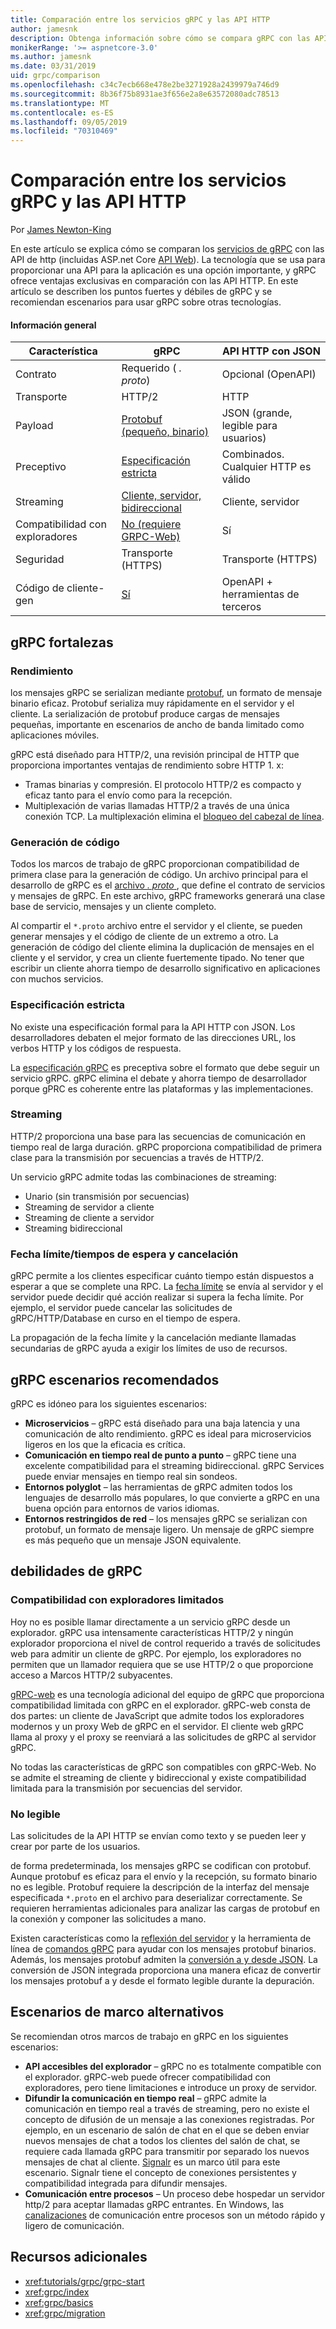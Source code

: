 ```yaml
---
title: Comparación entre los servicios gRPC y las API HTTP
author: jamesnk
description: Obtenga información sobre cómo se compara gRPC con las API de HTTP y cuáles son los escenarios recomendados.
monikerRange: '>= aspnetcore-3.0'
ms.author: jamesnk
ms.date: 03/31/2019
uid: grpc/comparison
ms.openlocfilehash: c34c7ecb668e478e2be3271928a2439979a746d9
ms.sourcegitcommit: 8b36f75b8931ae3f656e2a8e63572080adc78513
ms.translationtype: MT
ms.contentlocale: es-ES
ms.lasthandoff: 09/05/2019
ms.locfileid: "70310469"
---
```

# <a name="comparing-grpc-services-with-http-apis"></a>Comparación entre los servicios gRPC y las API HTTP

Por [James Newton-King](https://twitter.com/jamesnk)

En este artículo se explica cómo se comparan los [servicios de gRPC](https://grpc.io/docs/guides/) con las API de http (incluidas ASP.net Core [API Web](xref:web-api/index)). La tecnología que se usa para proporcionar una API para la aplicación es una opción importante, y gRPC ofrece ventajas exclusivas en comparación con las API HTTP. En este artículo se describen los puntos fuertes y débiles de gRPC y se recomiendan escenarios para usar gRPC sobre otras tecnologías.

#### <a name="overview"></a>Información general

| Característica          | gRPC                                               | API HTTP con JSON           |
| ---------------- | -------------------------------------------------- | ----------------------------- |
| Contrato         | Requerido ( *. proto*)                                | Opcional (OpenAPI)            |
| Transporte        | HTTP/2                                             | HTTP                          |
| Payload          | [Protobuf (pequeño, binario)](#performance)           | JSON (grande, legible para usuarios)  |
| Preceptivo | [Especificación estricta](#strict-specification)      | Combinados. Cualquier HTTP es válido      |
| Streaming        | [Cliente, servidor, bidireccional](#streaming)       | Cliente, servidor                |
| Compatibilidad con exploradores  | [No (requiere GRPC-Web)](#limited-browser-support) | Sí                           |
| Seguridad         | Transporte (HTTPS)                                  | Transporte (HTTPS)             |
| Código de cliente-gen  | [Sí](#code-generation)                            | OpenAPI + herramientas de terceros |

## <a name="grpc-strengths"></a>gRPC fortalezas

### <a name="performance"></a>Rendimiento

los mensajes gRPC se serializan mediante [protobuf](https://developers.google.com/protocol-buffers/docs/overview), un formato de mensaje binario eficaz. Protobuf serializa muy rápidamente en el servidor y el cliente. La serialización de protobuf produce cargas de mensajes pequeñas, importante en escenarios de ancho de banda limitado como aplicaciones móviles.

gRPC está diseñado para HTTP/2, una revisión principal de HTTP que proporciona importantes ventajas de rendimiento sobre HTTP 1. x:

* Tramas binarias y compresión. El protocolo HTTP/2 es compacto y eficaz tanto para el envío como para la recepción.
* Multiplexación de varias llamadas HTTP/2 a través de una única conexión TCP. La multiplexación elimina el [bloqueo del cabezal de línea](https://en.wikipedia.org/wiki/Head-of-line_blocking).

### <a name="code-generation"></a>Generación de código

Todos los marcos de trabajo de gRPC proporcionan compatibilidad de primera clase para la generación de código. Un archivo principal para el desarrollo de gRPC es el [archivo *. proto* ](https://developers.google.com/protocol-buffers/docs/proto3), que define el contrato de servicios y mensajes de gRPC. En este archivo, gRPC frameworks generará una clase base de servicio, mensajes y un cliente completo.

Al compartir el `*.proto` archivo entre el servidor y el cliente, se pueden generar mensajes y el código de cliente de un extremo a otro. La generación de código del cliente elimina la duplicación de mensajes en el cliente y el servidor, y crea un cliente fuertemente tipado. No tener que escribir un cliente ahorra tiempo de desarrollo significativo en aplicaciones con muchos servicios.

### <a name="strict-specification"></a>Especificación estricta

No existe una especificación formal para la API HTTP con JSON. Los desarrolladores debaten el mejor formato de las direcciones URL, los verbos HTTP y los códigos de respuesta.

La [especificación gRPC](https://github.com/grpc/grpc/blob/master/doc/PROTOCOL-HTTP2.md) es preceptiva sobre el formato que debe seguir un servicio gRPC. gRPC elimina el debate y ahorra tiempo de desarrollador porque gPRC es coherente entre las plataformas y las implementaciones.

### <a name="streaming"></a>Streaming

HTTP/2 proporciona una base para las secuencias de comunicación en tiempo real de larga duración. gRPC proporciona compatibilidad de primera clase para la transmisión por secuencias a través de HTTP/2.

Un servicio gRPC admite todas las combinaciones de streaming:

* Unario (sin transmisión por secuencias)
* Streaming de servidor a cliente
* Streaming de cliente a servidor
* Streaming bidireccional

### <a name="deadlinetimeouts-and-cancellation"></a>Fecha límite/tiempos de espera y cancelación

gRPC permite a los clientes especificar cuánto tiempo están dispuestos a esperar a que se complete una RPC. La [fecha límite](https://grpc.io/blog/deadlines) se envía al servidor y el servidor puede decidir qué acción realizar si supera la fecha límite. Por ejemplo, el servidor puede cancelar las solicitudes de gRPC/HTTP/Database en curso en el tiempo de espera.

La propagación de la fecha límite y la cancelación mediante llamadas secundarias de gRPC ayuda a exigir los límites de uso de recursos.

## <a name="grpc-recommended-scenarios"></a>gRPC escenarios recomendados

gRPC es idóneo para los siguientes escenarios:

* **Microservicios** &ndash; gRPC está diseñado para una baja latencia y una comunicación de alto rendimiento. gRPC es ideal para microservicios ligeros en los que la eficacia es crítica.
* **Comunicación en tiempo real de punto a punto** &ndash; gRPC tiene una excelente compatibilidad para el streaming bidireccional. gRPC Services puede enviar mensajes en tiempo real sin sondeos.
* **Entornos polyglot** &ndash; las herramientas de gRPC admiten todos los lenguajes de desarrollo más populares, lo que convierte a gRPC en una buena opción para entornos de varios idiomas.
* **Entornos restringidos de red** &ndash; los mensajes gRPC se serializan con protobuf, un formato de mensaje ligero. Un mensaje de gRPC siempre es más pequeño que un mensaje JSON equivalente.

## <a name="grpc-weaknesses"></a>debilidades de gRPC

### <a name="limited-browser-support"></a>Compatibilidad con exploradores limitados

Hoy no es posible llamar directamente a un servicio gRPC desde un explorador. gRPC usa intensamente características HTTP/2 y ningún explorador proporciona el nivel de control requerido a través de solicitudes web para admitir un cliente de gRPC. Por ejemplo, los exploradores no permiten que un llamador requiera que se use HTTP/2 o que proporcione acceso a Marcos HTTP/2 subyacentes.

[gRPC-web](https://grpc.io/docs/tutorials/basic/web.html) es una tecnología adicional del equipo de gRPC que proporciona compatibilidad limitada con gRPC en el explorador. gRPC-web consta de dos partes: un cliente de JavaScript que admite todos los exploradores modernos y un proxy Web de gRPC en el servidor. El cliente web gRPC llama al proxy y el proxy se reenviará a las solicitudes de gRPC al servidor gRPC.

No todas las características de gRPC son compatibles con gRPC-Web. No se admite el streaming de cliente y bidireccional y existe compatibilidad limitada para la transmisión por secuencias del servidor.

### <a name="not-human-readable"></a>No legible

Las solicitudes de la API HTTP se envían como texto y se pueden leer y crear por parte de los usuarios.

de forma predeterminada, los mensajes gRPC se codifican con protobuf. Aunque protobuf es eficaz para el envío y la recepción, su formato binario no es legible. Protobuf requiere la descripción de la interfaz del mensaje especificada `*.proto` en el archivo para deserializar correctamente. Se requieren herramientas adicionales para analizar las cargas de protobuf en la conexión y componer las solicitudes a mano.

Existen características como la [reflexión del servidor](https://github.com/grpc/grpc/blob/master/doc/server-reflection.md) y la herramienta de línea de [comandos gRPC](https://github.com/grpc/grpc/blob/master/doc/command_line_tool.md) para ayudar con los mensajes protobuf binarios. Además, los mensajes protobuf admiten la [conversión a y desde JSON](https://developers.google.com/protocol-buffers/docs/proto3#json). La conversión de JSON integrada proporciona una manera eficaz de convertir los mensajes protobuf a y desde el formato legible durante la depuración.

## <a name="alternative-framework-scenarios"></a>Escenarios de marco alternativos

Se recomiendan otros marcos de trabajo en gRPC en los siguientes escenarios:

* **API accesibles del explorador** &ndash; gRPC no es totalmente compatible con el explorador. gRPC-web puede ofrecer compatibilidad con exploradores, pero tiene limitaciones e introduce un proxy de servidor.
* **Difundir la comunicación en tiempo real** &ndash; gRPC admite la comunicación en tiempo real a través de streaming, pero no existe el concepto de difusión de un mensaje a las conexiones registradas. Por ejemplo, en un escenario de salón de chat en el que se deben enviar nuevos mensajes de chat a todos los clientes del salón de chat, se requiere cada llamada gRPC para transmitir por separado los nuevos mensajes de chat al cliente. [Signalr](xref:signalr/introduction) es un marco útil para este escenario. Signalr tiene el concepto de conexiones persistentes y compatibilidad integrada para difundir mensajes.
* **Comunicación entre procesos** &ndash; Un proceso debe hospedar un servidor http/2 para aceptar llamadas gRPC entrantes. En Windows, las [canalizaciones](/dotnet/standard/io/pipe-operations) de comunicación entre procesos son un método rápido y ligero de comunicación.

## <a name="additional-resources"></a>Recursos adicionales

* <xref:tutorials/grpc/grpc-start>
* <xref:grpc/index>
* <xref:grpc/basics>
* <xref:grpc/migration>
